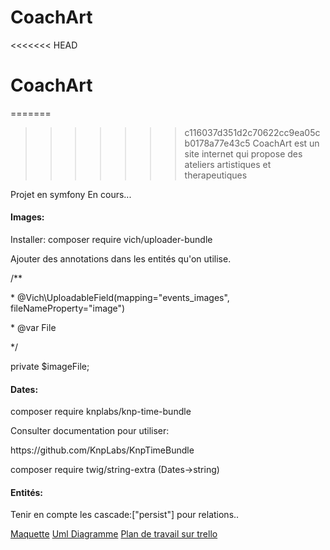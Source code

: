 # CoachArt

<<<<<<< HEAD
# CoachArt

=======
>>>>>>> c116037d351d2c70622cc9ea05cb0178a77e43c5
CoachArt est un site internet qui propose des ateliers artistiques et therapeutiques

Projet en symfony
En cours...


<h4>Images:</h4> 
<p>Installer: composer require vich/uploader-bundle</p>
<p>Ajouter des annotations dans les entités qu'on utilise.</p>
    <p>/**</p>
     <p>* @Vich\UploadableField(mapping="events_images", fileNameProperty="image")</p>
     <p>* @var File</p>
     <p>*/</p>
    <p>private $imageFile;</p>


<h4>Dates: </h4>
<p>composer require knplabs/knp-time-bundle</p>
<p>Consulter documentation pour utiliser:</p>
<p>https://github.com/KnpLabs/KnpTimeBundle</p>
<p>composer require twig/string-extra (Dates->string)</p>

<h4>Entités:</h4> 
<p>Tenir en compte les cascade:["persist"] pour relations..</p>

<a href="https://www.figma.com/file/wLKninePpzJFivIM4A6ICh/Coach-art?node-id=0%3A1">Maquette</a>
<a href="https://lucid.app/lucidchart/25662ae1-33ba-46b4-961b-5e696d1a5737/edit?beaconFlowId=43E5F121AFD6FCA6&invitationId=inv_97166fef-7f61-4e52-b532-85e5bf37403a&page=HWEp-vi-RSFO#">Uml Diagramme</a>
<a href="https://trello.com/b/1sY3VekL/coachart">Plan de travail sur trello</a>

